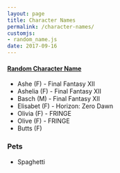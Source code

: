 ```yaml
---
layout: page
title: Character Names
permalink: /character-names/
customjs:
- random_name.js
date: 2017-09-16
---
```


#### <a href="javascript: randomName()" id="character-name-link">Random Character Name</a>

<!-- characters:start -->

+ Ashe (F) - Final Fantasy XII
+ Ashelia (F) - Final Fantasy XII
+ Basch (M) - Final Fantasy XII
+ Elisabet (F) - Horizon: Zero Dawn
+ Olivia (F) - FRINGE
+ Olive (F) - FRINGE
+ Butts (F)

<!-- characters:end -->

### Pets

<!-- pets:start -->

+ Spaghetti

<!-- pets:end -->
